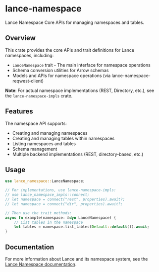 # lance-namespace

Lance Namespace Core APIs for managing namespaces and tables.

## Overview

This crate provides the core APIs and trait definitions for Lance namespaces, including:

- `LanceNamespace` trait - The main interface for namespace operations
- Schema conversion utilities for Arrow schemas
- Models and APIs for namespace operations (via lance-namespace-reqwest-client)

**Note**: For actual namespace implementations (REST, Directory, etc.), see the `lance-namespace-impls` crate.

## Features

The namespace API supports:

- Creating and managing namespaces
- Creating and managing tables within namespaces
- Listing namespaces and tables
- Schema management
- Multiple backend implementations (REST, directory-based, etc.)

## Usage

```rust
use lance_namespace::LanceNamespace;

// For implementations, use lance-namespace-impls:
// use lance_namespace_impls::connect;
// let namespace = connect("rest", properties).await?;
// let namespace = connect("dir", properties).await?;

// Then use the trait methods:
async fn example(namespace: &dyn LanceNamespace) {
    // List tables in the namespace
    let tables = namespace.list_tables(Default::default()).await;
}
```

## Documentation

For more information about Lance and its namespace system, see the [Lance Namespace documentation](https://lancedb.github.io/lance/format/namespace).

